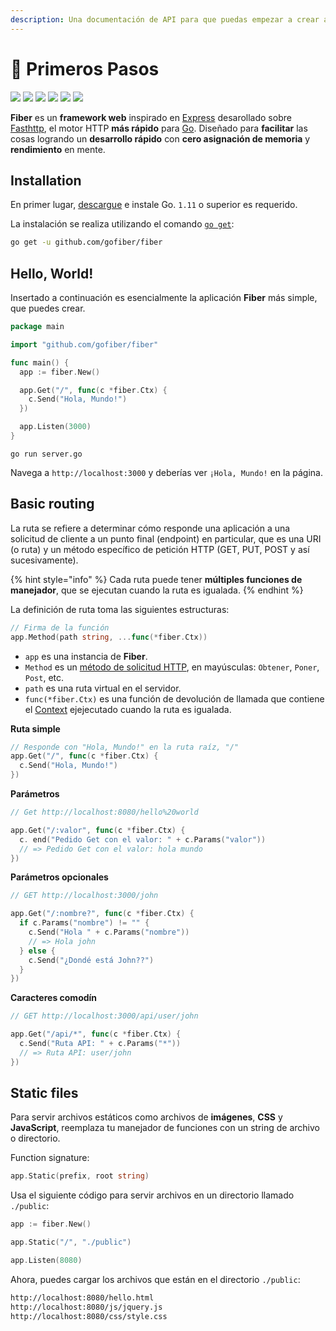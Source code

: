 ```yaml
---
description: Una documentación de API para que puedas empezar a crear aplicaciónes web con Fiber.
---
```


# 📖 Primeros Pasos

 [![](https://img.shields.io/github/release/gofiber/fiber?style=flat-square)](https://github.com/gofiber/fiber/releases)  [![](https://img.shields.io/badge/go.dev-007d9c?logo=go&logoColor=white&style=flat-square)](https://pkg.go.dev/github.com/gofiber/fiber?tab=doc)   [![](https://goreportcard.com/badge/github.com/gofiber/fiber?style=flat-square)](https://goreportcard.com/report/github.com/gofiber/fiber)  [![](https://img.shields.io/badge/coverage-91%25-brightgreen?style=flat-square)](https://gocover.io/github.com/gofiber/fiber)  [![](https://img.shields.io/github/workflow/status/gofiber/fiber/Test?label=tests&style=flat-square)](https://github.com/gofiber/fiber/actions?query=workflow%3ATest)  [![](https://img.shields.io/github/workflow/status/gofiber/fiber/Gosec?label=gosec&style=flat-square)](https://github.com/gofiber/fiber/actions?query=workflow%3AGosec)

**Fiber** es un **framework web** inspirado en [Express](https://github.com/expressjs/express) desarollado sobre [Fasthttp](https://github.com/valyala/fasthttp), el motor HTTP **más rápido** para [Go](https://golang.org/doc/). Diseñado para **facilitar** las cosas logrando un **desarrollo rápido** con **cero asignación de memoria** y **rendimiento** en mente.

## Installation

En primer lugar, [descargue](https://golang.org/dl/) e instale Go. `1.11` o superior es requerido.

La instalación se realiza utilizando el comando [`go get`](https://golang.org/cmd/go/#hdr-Add_dependencies_to_current_module_and_install_them):

```bash
go get -u github.com/gofiber/fiber
```

## Hello, World!

Insertado a continuación es esencialmente la aplicación **Fiber** más simple, que puedes crear.

```go
package main

import "github.com/gofiber/fiber"

func main() {
  app := fiber.New()

  app.Get("/", func(c *fiber.Ctx) {
    c.Send("Hola, Mundo!")
  })

  app.Listen(3000)
}
```

```text
go run server.go
```

Navega a `http://localhost:3000` y deberías ver `¡Hola, Mundo!` en la página.

## Basic routing

La ruta se refiere a determinar cómo responde una aplicación a una solicitud de cliente a un punto final (endpoint) en particular, que es una URI \(o ruta\) y un método específico de petición HTTP \(GET, PUT, POST y así sucesivamente\).

{% hint style="info" %}
Cada ruta puede tener **múltiples funciones de manejador**, que se ejecutan cuando la ruta es igualada.
{% endhint %}

La definición de ruta toma las siguientes estructuras:

```go
// Firma de la función
app.Method(path string, ...func(*fiber.Ctx))
```

* `app` es una instancia de **Fiber**.
* `Method` es un [método de solicitud HTTP](https://fiber.wiki/application#methods), en mayúsculas: `Obtener`, `Poner`, `Post`, etc.
* `path` es una ruta virtual en el servidor.
* `func(*fiber.Ctx)` es una función de devolución de llamada que contiene el [Context](https://fiber.wiki/context) ejejecutado cuando la ruta es igualada.

**Ruta simple**

```go
// Responde con "Hola, Mundo!" en la ruta raíz, "/"
app.Get("/", func(c *fiber.Ctx) {
  c.Send("Hola, Mundo!")
})
```

**Parámetros**

```go
// Get http://localhost:8080/hello%20world

app.Get("/:valor", func(c *fiber.Ctx) {
  c. end("Pedido Get con el valor: " + c.Params("valor"))
  // => Pedido Get con el valor: hola mundo
})
```

**Parámetros opcionales**

```go
// GET http://localhost:3000/john

app.Get("/:nombre?", func(c *fiber.Ctx) {
  if c.Params("nombre") != "" {
    c.Send("Hola " + c.Params("nombre"))
    // => Hola john
  } else {
    c.Send("¿Dondé está John??")
  }
})
```

**Caracteres comodín**

```go
// GET http://localhost:3000/api/user/john

app.Get("/api/*", func(c *fiber.Ctx) {
  c.Send("Ruta API: " + c.Params("*"))
  // => Ruta API: user/john
})
```

## Static files

Para servir archivos estáticos como archivos de **imágenes**, **CSS** y **JavaScript**, reemplaza tu manejador de funciones con un string de archivo o directorio.

Function signature:

```go
app.Static(prefix, root string)
```

Usa el siguiente código para servir archivos en un directorio llamado `./public`:

```go
app := fiber.New()

app.Static("/", "./public") 

app.Listen(8080)
```

Ahora, puedes cargar los archivos que están en el directorio `./public`:

```bash
http://localhost:8080/hello.html
http://localhost:8080/js/jquery.js
http://localhost:8080/css/style.css
```

